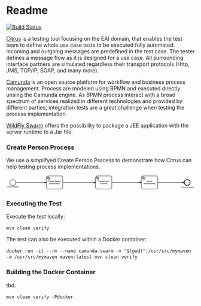# Readme

[![Build Status](https://travis-ci.org/ungerts/wildfly-camunda-citrus.svg?branch=master)](https://travis-ci.org/ungerts/wildfly-camunda-citrus)

[Citrus](https://www.citrusframework.org/) is a testing tool focusing on the EAI domain, that enables the test team to define whole use case tests to be executed fully automated. 
Incoming and outgoing messages are predefined in the test case. The tester defines a message flow as it is designed for 
a use case. All surrounding interface partners are simulated regardless their transport protocols (Http, JMS, TCP/IP, 
SOAP, and many more). 

[Camunda](https://camunda.org/) is an open source platform for workflow and business process management. Process are modeled using BPMN and executed
directly unsing the Camunda engine. As BPMN process interact with a broad spectrum of services realized in different technologies
and provided by different parties, integration tests are a great challenge when testing the process implementation.

[WildFly Swarm](http://wildfly-swarm.io/) offers the possibility to package a JEE application with the server runtime
to a Jar file.

### Create Person Process ###

We use a simplifyed Create Person Process to demonstrate how Citrus can help testing process implementations.

![Create Person Process](./doc/CreatePersonProcess.svg)

### Executing the Test ###
Execute the test locally:

```
mvn clean verify
```

The test can also be executed within a Docker container:

```
docker run -it --rm --name camunda-swarm -v "$(pwd)":/usr/src/mymaven -w /usr/src/mymaven maven:latest mvn clean verify
```

### Building the Docker Container ###
tbd.

```
mvn clean verify -Pdocker
```
